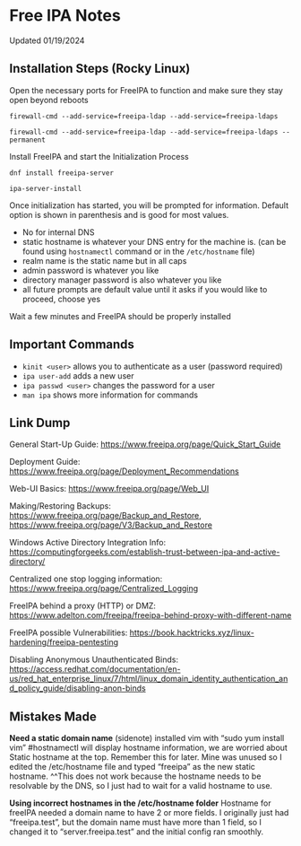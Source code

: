 
# Free IPA Notes 
Updated 01/19/2024

## Installation Steps (Rocky Linux)

Open the necessary ports for FreeIPA to function and make sure they stay open beyond reboots
```
firewall-cmd --add-service=freeipa-ldap --add-service=freeipa-ldaps

firewall-cmd --add-service=freeipa-ldap --add-service=freeipa-ldaps --permanent
```
Install FreeIPA and start the Initialization Process
```
dnf install freeipa-server

ipa-server-install
```

Once initialization has started, you will be prompted for information.
Default option is shown in parenthesis and is good for most values.

- No for internal DNS
- static hostname is whatever your DNS entry for the machine is. 
(can be found using `hostnamectl` command or in the `/etc/hostname` file)
- realm name is the static name but in all caps
- admin password is whatever you like
- directory manager password is also whatever you like
- all future prompts are default value until it asks if you would like to proceed, choose yes

Wait a few minutes and FreeIPA should be properly installed


## Important Commands

- `kinit <user>`  allows you to authenticate as a user (password required)
- `ipa user-add`  adds a new user
- `ipa passwd <user>` changes the password for a user
- `man ipa` shows more information for commands


## Link Dump

General Start-Up Guide: https://www.freeipa.org/page/Quick_Start_Guide  

Deployment Guide: https://www.freeipa.org/page/Deployment_Recommendations

Web-UI Basics: https://www.freeipa.org/page/Web_UI 

Making/Restoring Backups: https://www.freeipa.org/page/Backup_and_Restore, 
https://www.freeipa.org/page/V3/Backup_and_Restore 

Windows Active Directory Integration Info: 
https://computingforgeeks.com/establish-trust-between-ipa-and-active-directory/ 

Centralized one stop logging information: 
https://www.freeipa.org/page/Centralized_Logging 

FreeIPA behind a proxy (HTTP) or DMZ: 
https://www.adelton.com/freeipa/freeipa-behind-proxy-with-different-name 

FreeIPA possible Vulnerabilities: 
https://book.hacktricks.xyz/linux-hardening/freeipa-pentesting 

Disabling Anonymous Unauthenticated Binds: 
https://access.redhat.com/documentation/en-us/red_hat_enterprise_linux/7/html/linux_domain_identity_authentication_and_policy_guide/disabling-anon-binds 


## Mistakes Made


**Need a static domain name**
(sidenote) installed vim with “sudo yum install vim”
#hostnamectl will display hostname information, we are worried about Static hostname at the top. Remember this for later.
Mine was unused so I edited the  /etc/hostname file and typed “freeipa” as the new static hostname.
^^This does not work because the hostname needs to be resolvable by the DNS, so I just had to wait for a valid hostname to use.

**Using incorrect hostnames in the /etc/hostname folder**
Hostname for freeIPA needed a domain name to have 2 or more fields.
I originally just had “freeipa.test”, but the domain name must have more than 1 field, so I changed it to “server.freeipa.test” and the initial config ran smoothly.

